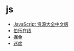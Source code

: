 # js
+ [JavaScript 资源大全中文版](http://gold.xitu.io/entry/56e119ae731956005cb23e40)
+ [伯乐在线](http://www.jobbole.com/)
+ [掘金](http://gold.xitu.io/#/explore)
+ [迷度](http://justjavac.com/)
